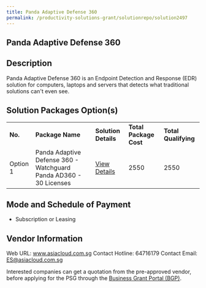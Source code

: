```yaml
---
title: Panda Adaptive Defense 360
permalink: /productivity-solutions-grant/solutionrepo/solution2497
---
```


## Panda Adaptive Defense 360

## Description

Panda Adaptive Defense 360 is an Endpoint Detection and Response (EDR) solution for computers, laptops and servers that detects what traditional solutions can't even see.

## Solution Packages Option(s)

<table>
<tr>
<td><b>No.</b></td>
<td><b>Package Name</b></td>
<td><b>Solution Details</b></td>
<td><b>Total Package Cost</b></td>
<td><b>Total Qualifying</b></td>
</tr>
<tr>
<td>Option 1</td>
<td>Panda Adaptive Defense 360 - Watchguard Panda AD360 - 30 Licenses</td>
<td><a href='https://www.gobusiness.gov.sg/images/psg/AsiaCloud_Solutions_20200529_Desensitised_Annex_3_Part_2.pdf'>View Details</a></td>
<td>2550</td>
<td>2550</td>
</tr>
</table>

## Mode and Schedule of Payment

 - Subscription or Leasing

## Vendor Information

 Web URL: www.asiacloud.com.sg 
Contact Hotline: 64716179 
Contact Email: ES@asiacloud.com.sg 


Interested companies can get a quotation from the pre-approved vendor, before applying for the PSG through the <a href='https://www.businessgrants.gov.sg/'>Business Grant Portal (BGP)</a>.

<script src="/jquery/resize-tables.js"></script>

